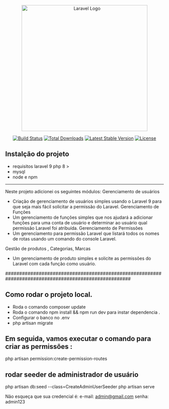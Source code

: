 <p align="center"><a href="https://laravel.com" target="_blank"><img src="https://raw.githubusercontent.com/laravel/art/master/logo-lockup/5%20SVG/2%20CMYK/1%20Full%20Color/laravel-logolockup-cmyk-red.svg" width="400" alt="Laravel Logo"></a></p>

<p align="center">
<a href="https://travis-ci.org/laravel/framework"><img src="https://travis-ci.org/laravel/framework.svg" alt="Build Status"></a>
<a href="https://packagist.org/packages/laravel/framework"><img src="https://img.shields.io/packagist/dt/laravel/framework" alt="Total Downloads"></a>
<a href="https://packagist.org/packages/laravel/framework"><img src="https://img.shields.io/packagist/v/laravel/framework" alt="Latest Stable Version"></a>
<a href="https://packagist.org/packages/laravel/framework"><img src="https://img.shields.io/packagist/l/laravel/framework" alt="License"></a>
</p>

## Instalção do projeto
- requisitos laravel 9  php 8 > 
- mysql
- node e npm  
_______________________________________________________________________________________________
Neste projeto adicionei os seguintes módulos:
Gerenciamento de usuários
- Criação de gerenciamento de usuários simples usando o Laravel 9 para que seja mais fácil solicitar a permissão do Laravel.
Gerenciamento de Funções
- Um gerenciamento de funções simples que nos ajudará a adicionar funções para uma conta de usuário e determinar ao usuário qual permissão Laravel foi atribuída.
Gerenciamento de Permissões
- Um gerenciamento para permissão Laravel que listará todos os nomes de rotas usando um comando do console Laravel.

Gestão de produtos , Categorias, Marcas 
- Um gerenciamento de produto simples e solicite as permissões do Laravel com cada função como usuário.

 #####################################################################################################



## Como rodar o projeto local.
-  Roda o  comando composer update
-  Roda o comando npm install && npm run dev  para instar dependencia .
-  Configurar o banco no .env
-  php artisan migrate

## Em seguida, vamos executar o comando  para criar as permissões :
php artisan permission:create-permission-routes
## rodar  seeder de administrador de usuário
php artisan db:seed --class=CreateAdminUserSeeder
php artisan serve


Não esqueça que sua credencial é:
e-mail: admin@gmail.com
senha: admin123
